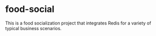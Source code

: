 # food-social
This is a food socialization project that integrates Redis for a variety of typical business scenarios.
